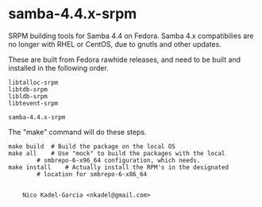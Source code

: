 samba-4.4.x-srpm
================

SRPM building tools for Samba 4.4 on Fedora. Samba 4.x compatibilies
are no longer with RHEL or CentOS, due to gnutls and other updates.

These are built from Fedora rawhide releases, and need to be built and
installed in the following order.

	libtalloc-srpm
	libtdb-srpm
	libldb-srpm
	libtevent-srpm

	samba-4.4.x-srpm

The "make" command will do these steps.

	make build	# Build the package on the local OS
	make all	# Use "mock" to build the packages with the local
			# smbrepo-6-x96_64 configuration, which needs.
	make install	# Actually install the RPM's in the designated
			# location for smbrepo-6-x86_64


		Nico Kadel-Garcia <nkadel@gmail.com>
